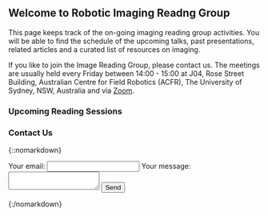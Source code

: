 ## Welcome to Robotic Imaging Readng Group

This page keeps track of the on-going imaging reading group activities. You will be able to find the schedule of the upcoming talks, past presentations, related articles and a curated list of resources on imaging.

If you like to join the Image Reading Group, please contact us. The meetings are usually held every Friday between 14:00 - 15:00 at J04, Rose Street Building, Australian Centre for Field Robotics (ACFR), The University of Sydney, NSW, Australia and via [Zoom](https://uni-sydney.zoom.us/j/83985253003).

### Upcoming Reading Sessions

### Contact Us

{::nomarkdown}
<form
  action="https://formspree.io/f/xbjqazgp"
  method="POST"
>
  <label>
    Your email:
    <input type="email" name="_replyto">
  </label>
  <label>
    Your message:
    <textarea name="message"></textarea>
  </label>
<button type="submit">Send</button>
</form>
{:/nomarkdown}
